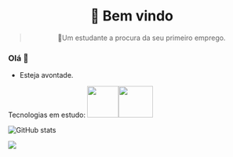 <h1 align="center">
   👀 Bem vindo
</h1><blockquote><p align="center">🚀Um estudante a procura da seu primeiro emprego.</p></blockquote>



### Olá 👋
- Esteja avontade.


 Tecnologias em estudo:
 <img src="https://www.shareicon.net/data/512x512/2015/09/11/99371_javascript_512x512.png" width="64" height="64"><img src="https://upload.wikimedia.org/wikipedia/commons/thumb/a/a7/React-icon.svg/640px-React-icon.svg.png" width="70" height="64">


![GitHub stats](https://github-readme-stats.vercel.app/api?username=Withene&show_icons=true) 

[<img src="https://img.shields.io/badge/linkedin-%230077B5.svg?&style=for-the-badge&logo=linkedin&logoColor=white"/>](https://www.linkedin.com/in/withene-costa/) 





